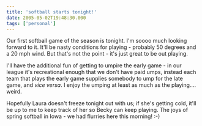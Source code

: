 ```yaml
---
title: 'softball starts tonight!'
date: 2005-05-02T19:48:30.000
tags: ['personal']
---
```


Our first softball game of the season is tonight. I'm soooo much looking forward to it. It'll be nasty conditions for playing - probably 50 degrees and a 20 mph wind. But that's not the point - it's just great to be out playing.

I'll have the additional fun of getting to umpire the early game - in our league it's recreational enough that we don't have paid umps, instead each team that plays the early game supplies somebody to ump for the late game, and _vice versa_. I enjoy the umping at least as much as the playing.... weird.

Hopefully Laura doesn't freeze tonight out with us; if she's getting cold, it'll be up to me to keep track of her so Becky can keep playing. The joys of spring softball in Iowa - we had flurries here this morning! :-)
